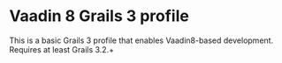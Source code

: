 # Vaadin 8 Grails 3 profile

This is a basic Grails 3 profile that enables Vaadin8-based development. Requires at least Grails 3.2.+
